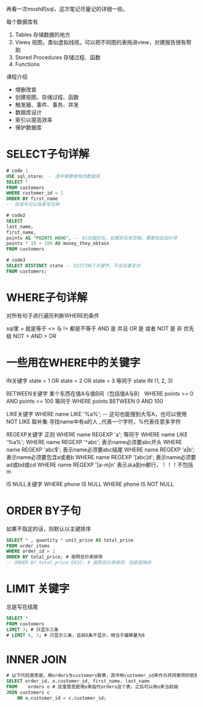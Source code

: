再看一次mosh的sql，这次笔记尽量记的详细一些。


每个数据库有
1. Tables 存储数据的地方
2. Views 视图，类似虚拟线缆。可以把不同图的表拖进view，对建报告很有帮助
3. Stored Procedures 存储过程、函数
4. Functions

课程介绍
* 增删改查
* 创建视图、存储过程、函数
* 触发器、事件、事务、并发
* 数据库设计
* 索引以提高效率
* 保护数据库

# SELECT子句详解
```sql
# code 1
USE sql_store; -- 选中需要使用的数据库
SELECT *
FROM customers
WHERE customer_id = 1
ORDER BY first_name
-- 双减号可以用来写注释

# code2
SELECT
last_name,
first_name,
points AS "POINTS HOHO", -- AS后跟别名，如果别名有空格，需要前后加引号
points * 10 + 100 AS money_they_obtain
FROM customers

# code3
SELECT DISTINCT state -- DISTINCT关键字，不出现重复的
FROM customers;
```


# WHERE子句详解
对所有句子进行遍历判断WHERE的条件

sql里
= 就是等于
<> 与 != 都是不等于
AND 是 并且
OR 是 或者
NOT 是 非
优先级 NOT > AND > OR

# 一些用在WHERE中的关键字
IN关键字
state = 1 OR state = 2 OR state = 3 等同于
state IN (1, 2, 3)

BETWEEN关键字
某个东西在值A与值B间（包括值A与B）
WHERE points >= 0 AND points <= 100
等同于
WHERE points BETWEEN 0 AND 100

LIKE关键字
WHERE name LIKE '%a%'; -- 这句也能搜到大写A，也可以使用 NOT LIKE 取补集
寻找name中有a的人
_代表一个字符，%代表任意多字符

REGEXP关键字
正则
WHERE name REGEXP 'a'; 等同于 WHERE name LIKE '%a%';
WHERE name REGEXP '^abc'; 表示name必须要abc开头
WHERE name REGEXP 'abc$'; 表示name必须要abc结尾
WHERE name REGEXP 'a|b'; 表示name必须要包含a或者b
WHERE name REGEXP '[abc]d'; 表示name必须要ad或bd或cd
WHERE name REGEXP '[a-m]n' 表示从a到m都行，！！！不包括m

IS NULL关键字
WHERE phone IS NULL
WHERE phone IS NOT NULL

# ORDER BY子句
如果不指定的话，则默认以主键排序
```sql
SELECT * , quantity * unit_price AS total_price
FROM order_items
WHERE order_id = 2
ORDER BY total_price; # 按照总价来排序
-- ORDER BY total_price DESC; # 按照总价来排序，但是是降序
```

# LIMIT 关键字
总是写在结尾
```sql
SELECT *
FROM customers
LIMIT 3; # 只显示三条
# LIMIT 6, 3; # 只显示三条，且前6条不显示，相当于偏移量为6
```

# INNER JOIN
```sql
# 以下代码意思是，用orders与customers联表，其中用customer_id来作为共同表项的依据
SELECT order_id, o.customer_id, first_name, last_name
FROM	orders o # 这里意思是用o来指代orders这个表，之后可以用o来当前缀
JOIN customers c
	ON o.customer_id = c.customer_id;
``` 